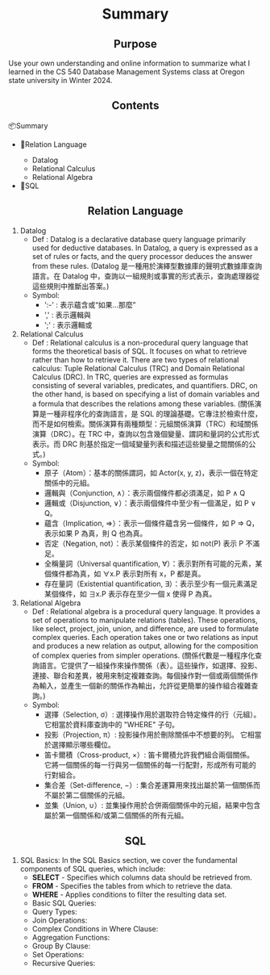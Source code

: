<h1 align = 'center'>Summary</h1>

<h2 align = 'center'>Purpose</h2>
<p>Use your own understanding and online information to summarize what I learned in the CS 540 Database Management Systems class at Oregon state university in Winter 2024.

<h2 align = "center">Contents</h2>
<div>
    <p>📦Summary</p>
    <ul>
        <li>📄Relation Language</li>
            <ul>
                <li>Datalog
                <li>Relational Calculus
                <li>Relational Algebra
            </ul>
        <li>📄SQL
    </ul>
</div>

<h2 align = 'center'>Relation Language</h2>
    <ol>
        <li>Datalog
            <ul>
                <li>Def : Datalog is a declarative database query language primarily used for deductive databases. In Datalog, a query is expressed as a set of rules or facts, and the query processor deduces the answer from these rules. (Datalog 是一種用於演繹型數據庫的聲明式數據庫查詢語言。在 Datalog 中，查詢以一組規則或事實的形式表示，查詢處理器從這些規則中推斷出答案。)
                <li>Symbol:
                    <ul>
                        <li> ':-' : 表示蘊含或“如果...那麼”
                        <li> ','  : 表示邏輯與
                        <li> ';'  : 表示邏輯或
                    </ul>
            </ul>
        <li>Relational Calculus 
            <ul>
                <li>Def : Relational calculus is a non-procedural query language that forms the theoretical basis of SQL. It focuses on what to retrieve rather than how to retrieve it. There are two types of relational calculus: Tuple Relational Calculus (TRC) and Domain Relational Calculus (DRC). In TRC, queries are expressed as formulas consisting of several variables, predicates, and quantifiers. DRC, on the other hand, is based on specifying a list of domain variables and a formula that describes the relations among these variables. (關係演算是一種非程序化的查詢語言，是 SQL 的理論基礎。它專注於檢索什麼，而不是如何檢索。關係演算有兩種類型：元組關係演算（TRC）和域關係演算（DRC）。在 TRC 中，查詢以包含幾個變量、謂詞和量詞的公式形式表示。而 DRC 則基於指定一個域變量列表和描述這些變量之間關係的公式。)
                <li>Symbol:
                    <ul>
                        <li> 原子（Atom）：基本的關係謂詞，如 Actor(x, y, z)，表示一個在特定關係中的元組。
                        <li> 邏輯與（Conjunction, ∧）：表示兩個條件都必須滿足，如 P ∧ Q
                        <li> 邏輯或（Disjunction, ∨）：表示兩個條件中至少有一個滿足，如 P ∨ Q。
                        <li> 蘊含（Implication, ⇒）：表示一個條件蘊含另一個條件，如 P ⇒ Q，表示如果 P 為真，則 Q 也為真。
                        <li> 否定（Negation, not）：表示某個條件的否定，如 not(P) 表示 P 不滿足。
                        <li> 全稱量詞（Universal quantification, ∀）：表示對所有可能的元素，某個條件都為真，如 ∀x.P 表示對所有 x，P 都是真。
                        <li> 存在量詞（Existential quantification, ∃）：表示至少有一個元素滿足某個條件，如 ∃x.P 表示存在至少一個 x 使得 P 為真。
                    </ul>
            </ul>
        <li>Relational Algebra
            <ul>
                <li>Def : Relational algebra is a procedural query language. It provides a set of operations to manipulate relations (tables). These operations, like select, project, join, union, and difference, are used to formulate complex queries. Each operation takes one or two relations as input and produces a new relation as output, allowing for the composition of complex queries from simpler operations. (關係代數是一種程序化查詢語言。它提供了一組操作來操作關係（表）。這些操作，如選擇、投影、連接、聯合和差異，被用來制定複雜查詢。每個操作對一個或兩個關係作為輸入，並產生一個新的關係作為輸出，允許從更簡單的操作組合複雜查詢。)
                <li>Symbol:
                    <ul>
                        <li> 選擇（Selection, σ）: 選擇操作用於選取符合特定條件的行（元組）。 它相當於資料庫查詢中的 "WHERE" 子句。
                        <li> 投影（Projection, π）: 投影操作用於刪除關係中不想要的列。 它相當於選擇顯示哪些欄位。
                        <li> 笛卡爾積（Cross-product, ×）: 笛卡爾積允許我們組合兩個關係。 它將一個關係的每一行與另一個關係的每一行配對，形成所有可能的行對組合。
                        <li> 集合差（Set-difference, −）: 集合差運算用來找出屬於第一個關係而不屬於第二個關係的元組。
                        <li> 並集（Union, ∪）: 並集操作用於合併兩個關係中的元組，結果中包含屬於第一個關係和/或第二個關係的所有元組。
                    </ul>
            </ul>
    </ol>

<h2 align = 'center'>SQL</h2>
    <ol>
        <li>SQL Basics:
            In the SQL Basics section, we cover the fundamental components of SQL queries, which include:

- **SELECT** - Specifies which columns data should be retrieved from.
- **FROM** - Specifies the tables from which to retrieve the data.
- **WHERE** - Applies conditions to filter the resulting data set.
        <li>Basic SQL Queries:
        <li>Query Types:
        <li>Join Operations:
        <li>Complex Conditions in Where Clause:
        <li>Aggregation Functions:
        <li>Group By Clause: 
        <li>Set Operations:
        <li>Recursive Queries:
    </ol>

